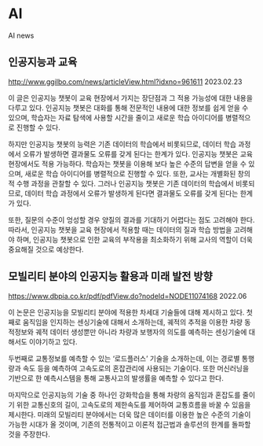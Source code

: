 # AI
AI news

## 인공지능과 교육
http://www.ggilbo.com/news/articleView.html?idxno=961611
2023.02.23

이 글은 인공지능 챗봇이 교육 현장에서 가지는 장단점과 그 적용 가능성에 대한 내용을 다루고 있다. 
인공지능 챗봇은 대화를 통해 전문적인 내용에 대한 정보를 쉽게 얻을 수 있으며, 
학습자는 자료 탐색에 사용할 시간을 줄이고 새로운 학습 아이디어를 병렬적으로 진행할 수 있다. 

하지만 인공지능 챗봇의 능력은 기존 데이터의 학습에서 비롯되므로, 데이터 학습 과정에서 오류가 발생하면 결과물도 오류를 갖게 된다는 한계가 있다.
인공지능 챗봇은 교육 현장에서도 적용 가능하다. 학습자는 챗봇을 이용해 보다 높은 수준의 답변을 얻을 수 있으며, 새로운 학습 아이디어를 병렬적으로 진행할 수 있다. 
또한, 교사는 개별화된 창의적 수행 과정을 관찰할 수 있다. 그러나 인공지능 챗봇은 기존 데이터의 학습에서 비롯되므로, 데이터 학습 과정에서 오류가 발생하게 된다면 결과물도 오류를 갖게 된다는 한계가 있다. 

또한, 질문의 수준이 엉성할 경우 양질의 결과를 기대하기 어렵다는 점도 고려해야 한다. 
따라서, 인공지능 챗봇을 교육 현장에서 적용할 때는 데이터의 질과 학습 방법을 고려해야 하며, 인공지능 챗봇으로 인한 교육의 부작용을 최소화하기 위해 교사의 역할이 더욱 중요해질 것으로 예상한다. 


## 모빌리티 분야의 인공지능 활용과 미래 발전 방향
https://www.dbpia.co.kr/pdf/pdfView.do?nodeId=NODE11074168
2022.06

이 논문은 인공지능을 모빌리티 분야에 적용한 차세대 기술들에 대해 제시하고 있다. 첫째로 움직임을 인지하는 센싱기술에 대해서 소개하는데, 
궤적의 추적을 이용한 차량 동적정보와 궤적 데이터 생성뿐만 아니라 차량과 보행자의 의도를 예측하는 센싱기술에 대해서도 이야기하고 있다. 

두번째로 교통정보를 예측할 수 있는 ‘로드플러스’ 기술을 소개하는데, 이는 경로별 통행량과 속도 등을 예측하여 고속도로의 혼잡관리에 사용되는 기술이다. 
또한 머신러닝을 기반으로 한 예측시스템을 통해 교통사고의 발생률을 예측할 수 있다고 한다. 

마지막으로 인공지능의 기술 중 하나인 강화학습을 통해 차량의 움직임과 혼잡도를 줄이기 위한 교통신호의 길이, 고속도로의 제한속도를 제어하여 교통흐름을 바꿀 수 있음을 제시한다. 
미래의 모빌리티 분야에서는 더욱 많은 데이터를 이용한 높은 수준의 기술이 가능한 시대가 올 것이며, 기존의 전통적이고 이론적 접근법과 솔루션의 한계를 돌파할 것을 주장한다.
